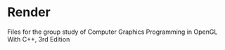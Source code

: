 # Render
Files for the group study of Computer Graphics Programming in OpenGL With C++, 3rd Edition
